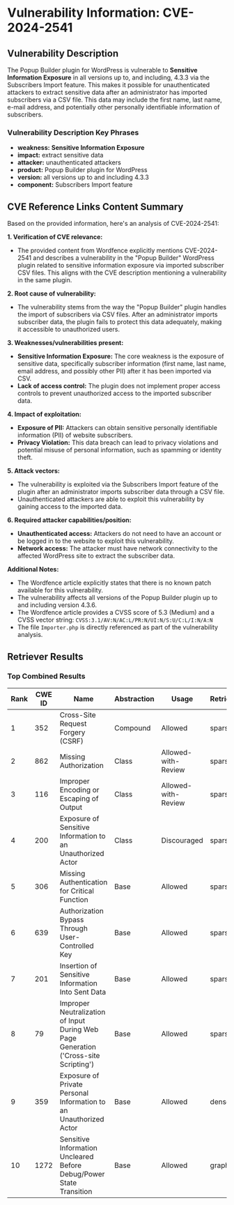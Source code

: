 # Vulnerability Information: CVE-2024-2541

## Vulnerability Description
The Popup Builder plugin for WordPress is vulnerable to **Sensitive Information Exposure** in all versions up to, and including, 4.3.3 via the Subscribers Import feature. This makes it possible for unauthenticated attackers to extract sensitive data after an administrator has imported subscribers via a CSV file. This data may include the first name, last name, e-mail address, and potentially other personally identifiable information of subscribers.

### Vulnerability Description Key Phrases
- **weakness:** **Sensitive Information Exposure**
- **impact:** extract sensitive data
- **attacker:** unauthenticated attackers
- **product:** Popup Builder plugin for WordPress
- **version:** all versions up to and including 4.3.3
- **component:** Subscribers Import feature

## CVE Reference Links Content Summary
Based on the provided information, here's an analysis of CVE-2024-2541:

**1. Verification of CVE relevance:**
   - The provided content from Wordfence explicitly mentions CVE-2024-2541 and describes a vulnerability in the "Popup Builder" WordPress plugin related to sensitive information exposure via imported subscriber CSV files. This aligns with the CVE description mentioning a vulnerability in the same plugin.

**2. Root cause of vulnerability:**
   - The vulnerability stems from the way the "Popup Builder" plugin handles the import of subscribers via CSV files. After an administrator imports subscriber data, the plugin fails to protect this data adequately, making it accessible to unauthorized users.

**3. Weaknesses/vulnerabilities present:**
   - **Sensitive Information Exposure:** The core weakness is the exposure of sensitive data, specifically subscriber information (first name, last name, email address, and possibly other PII) after it has been imported via CSV.
   - **Lack of access control:** The plugin does not implement proper access controls to prevent unauthorized access to the imported subscriber data.

**4. Impact of exploitation:**
   - **Exposure of PII:** Attackers can obtain sensitive personally identifiable information (PII) of website subscribers.
   - **Privacy Violation:** This data breach can lead to privacy violations and potential misuse of personal information, such as spamming or identity theft.

**5. Attack vectors:**
   - The vulnerability is exploited via the Subscribers Import feature of the plugin after an administrator imports subscriber data through a CSV file.
   - Unauthenticated attackers are able to exploit this vulnerability by gaining access to the imported data.

**6. Required attacker capabilities/position:**
   - **Unauthenticated access:** Attackers do not need to have an account or be logged in to the website to exploit this vulnerability.
   - **Network access:** The attacker must have network connectivity to the affected WordPress site to extract the subscriber data.

**Additional Notes:**
   - The Wordfence article explicitly states that there is no known patch available for this vulnerability.
   - The vulnerability affects all versions of the Popup Builder plugin up to and including version 4.3.6.
   - The Wordfence article provides a CVSS score of 5.3 (Medium) and a CVSS vector string: `CVSS:3.1/AV:N/AC:L/PR:N/UI:N/S:U/C:L/I:N/A:N`
   - The file `Importer.php` is directly referenced as part of the vulnerability analysis.

## Retriever Results

### Top Combined Results

| Rank | CWE ID | Name | Abstraction | Usage  | Retrievers | Individual Scores |
|------|--------|------|-------------|-------|------------|-------------------|
| 1 | 352 | Cross-Site Request Forgery (CSRF) | Compound | Allowed | sparse | 0.353 |
| 2 | 862 | Missing Authorization | Class | Allowed-with-Review | sparse | 0.344 |
| 3 | 116 | Improper Encoding or Escaping of Output | Class | Allowed-with-Review | sparse | 0.339 |
| 4 | 200 | Exposure of Sensitive Information to an Unauthorized Actor | Class | Discouraged | sparse | 0.338 |
| 5 | 306 | Missing Authentication for Critical Function | Base | Allowed | sparse | 0.336 |
| 6 | 639 | Authorization Bypass Through User-Controlled Key | Base | Allowed | sparse | 0.332 |
| 7 | 201 | Insertion of Sensitive Information Into Sent Data | Base | Allowed | sparse | 0.331 |
| 8 | 79 | Improper Neutralization of Input During Web Page Generation ('Cross-site Scripting') | Base | Allowed | sparse | 0.330 |
| 9 | 359 | Exposure of Private Personal Information to an Unauthorized Actor | Base | Allowed | dense | 0.481 |
| 10 | 1272 | Sensitive Information Uncleared Before Debug/Power State Transition | Base | Allowed | graph | 0.002 |

